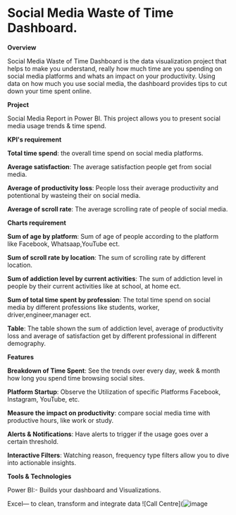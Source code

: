# Social Media Waste of Time Dashboard.

**Overview**

Social Media Waste of Time Dashboard is the data visualization project that helps to make you understand, really how much time are you spending on social media platforms and whats an impact on your productivity. Using data on how much you use social media, the dashboard provides tips to cut down your time spent online.

**Project**

Social Media Report in Power BI. This project allows you to present social media usage trends & time spend.

**KPI's requirement**

**Total time spend**: the overall time spend on social media platforms.

**Average satisfaction**: The average satisfaction people get from social media. 

**Average of productivity loss**: People loss their average productivity and potentional by wasteing their on social media.

**Average of scroll rate**: The average scrolling rate of people of social media.

**Charts requirement**

**Sum of age by platform**: Sum of age of people according to the platform like Facebook, Whatsaap,YouTube ect.

**Sum of scroll rate by location**: The sum of scrolling rate by different location.

**Sum of addiction level by current activities**: The sum of addiction level in people by their current activities like at school, at home ect.

**Sum of total time spent by profession**: The total time spend on social media by different professions like students, worker, driver,engineer,manager ect.

**Table**: The table shown the sum of addiction level, average of productivity loss and average of satisfaction get by different professional in different demography.

**Features**

**Breakdown of Time Spent**: See the trends over every day, week & month how long you spend time browsing social sites.

**Platform Startup**: Observe the Utilization of specific Platforms Facebook, Instagram, YouTube, etc.

**Measure the impact on productivity**: compare social media time with productive hours, like work or study.

**Alerts & Notifications**: Have alerts to trigger if the usage goes over a certain threshold.

**Interactive Filters**: Watching reason, frequency type filters allow you to dive into actionable insights.

**Tools & Technologies**

Power BI:- Builds your dashboard and Visualizations.

Excel— to clean, transform and integrate data
![Call Centre](![image](https://github.com/user-attachments/assets/c999d4f6-2952-4f2b-9339-0550dc467154)
